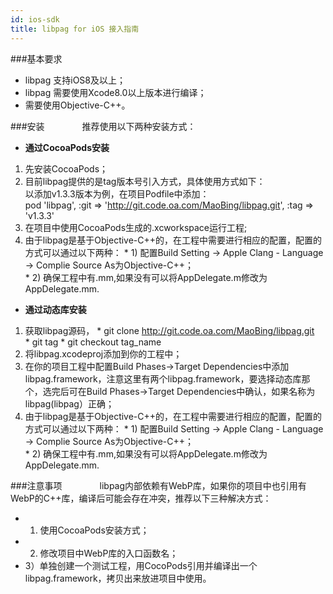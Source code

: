 ```yaml
---
id: ios-sdk
title: libpag for iOS 接入指南
---
```

###基本要求
- libpag 支持iOS8及以上； 
- libpag 需要使用Xcode8.0以上版本进行编译；
- 需要使用Objective-C++。

###安装
&emsp;&emsp;&emsp;&emsp;推荐使用以下两种安装方式：

- **通过CocoaPods安装**
 1. 先安装CocoaPods；
 2. 目前libpag提供的是tag版本号引入方式，具体使用方式如下：<br/> 
 以添加v1.3.3版本为例，在项目Podfile中添加：<br/>
pod 'libpag', :git => 'http://git.code.oa.com/MaoBing/libpag.git', :tag => 'v1.3.3'<br/>
 3. 在项目中使用CocoaPods生成的.xcworkspace运行工程;
 4. 由于libpag是基于Objective-C++的，在工程中需要进行相应的配置，配置的方式可以通过以下两种：
 		* 1) 配置Build Setting -> Apple Clang - Language -> Complie Source As为Objective-C++；<br/>
 		* 2) 确保工程中有.mm,如果没有可以将AppDelegate.m修改为AppDelegate.mm.
    

- **通过动态库安装**
 1. 获取libpag源码，
 		* git clone http://git.code.oa.com/MaoBing/libpag.git<br/>
		* git tag
		* git checkout tag_name
 2. 将libpag.xcodeproj添加到你的工程中；
 3. 在你的项目工程中配置Build Phases->Target Dependencies中添加libpag.framework，注意这里有两个libpag.framework，要选择动态库那个，选完后可在Build Phases->Target Dependencies中确认，如果名称为libpag(libpag）正确；
 4. 由于libpag是基于Objective-C++的，在工程中需要进行相应的配置，配置的方式可以通过以下两种：
 		* 1) 配置Build Setting -> Apple Clang - Language -> Complie Source As为Objective-C++；<br/>
 		* 2) 确保工程中有.mm,如果没有可以将AppDelegate.m修改为AppDelegate.mm.

###注意事项
&emsp;&emsp;&emsp;&emsp;libpag内部依赖有WebP库，如果你的项目中也引用有WebP的C++库，编译后可能会存在冲突，推荐以下三种解决方式：<br/>

 - 1) 使用CocoaPods安装方式；
 - 2) 修改项目中WebP库的入口函数名；
 - 3）单独创建一个测试工程，用CocoPods引用并编译出一个libpag.framework，拷贝出来放进项目中使用。

